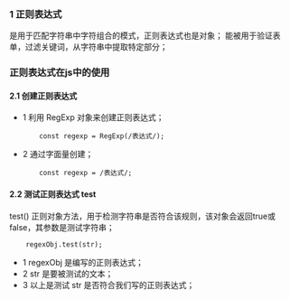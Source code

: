 ### 1 正则表达式
是用于匹配字符串中字符组合的模式，正则表达式也是对象；
能被用于验证表单，过滤关键词，从字符串中提取特定部分；

### 正则表达式在js中的使用
#### 2.1 创建正则表达式
- 1 利用 RegExp 对象来创建正则表达式；
    ```
        const regexp = RegExp(/表达式/);
    ```
- 2 通过字面量创建；
    ```
        const regexp = /表达式/;
    ```

#### 2.2 测试正则表达式 test
test() 正则对象方法，用于检测字符串是否符合该规则，该对象会返回true或false，其参数是测试字符串；
```
    regexObj.test(str);
```
- 1 regexObj 是编写的正则表达式；
- 2 str 是要被测试的文本；
- 3 以上是测试 str 是否符合我们写的正则表达式；